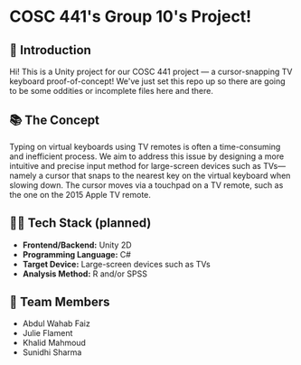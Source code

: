 # COSC 441's Group 10's Project!

## 👋 Introduction
Hi! This is a Unity project for our COSC 441 project — a cursor-snapping TV keyboard proof-of-concept! We've just set this repo up so there are going to be some oddities or incomplete files here and there.

## 📚 The Concept
Typing on virtual keyboards using TV remotes is often a time-consuming and inefficient process. We aim to address this issue by designing a more intuitive and precise input method for large-screen devices such as TVs—namely a cursor that snaps to the nearest key on the virtual keyboard when slowing down. The cursor moves via a touchpad on a TV remote, such as the one on the 2015 Apple TV remote.

## 🧑‍💻 Tech Stack (planned)
- **Frontend/Backend:** Unity 2D
- **Programming Language:** C#
- **Target Device:** Large-screen devices such as TVs
- **Analysis Method:** R and/or SPSS

## 👥 Team Members
- Abdul Wahab Faiz
- Julie Flament
- Khalid Mahmoud
- Sunidhi Sharma
